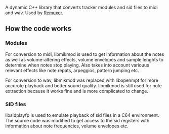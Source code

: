 A dynamic C++ library that converts tracker modules and sid files to midi and wav. Used by [Remuxer](https://github.com/yousernaym/remuxer).

## How the code works
### Modules
For conversion to midi, libmikmod is used to get information about the notes as well as volume-altering effects, volume envelopes and sample lenghts to determine when notes stop playing. Also takes into account variouus relevant effects like note repats, arpeggios, pattern jumping etc.  

For conversion to wav, libmikmod was replaced with libopenmpt for more accurote playback and better sound quality. libmikmod is still used for note extraction because it works fine and is more complicated to change.

### SID files
libsidplayfp is used to emulate playback of sid files in a C64 environment. The source code was modified to get access to the sid registers with information about note frequencies, volume envelopes etc.